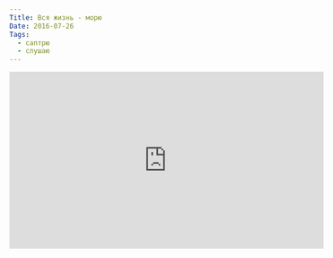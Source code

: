 ```yaml
---
Title: Вся жизнь - морю
Date: 2016-07-26
Tags: 
  - саптрю
  - слушаю
---
```


<div class="text"><iframe width="560" height="315" src="https://www.youtube.com/embed/lkzxg0_EJPA" frameborder="0" allowfullscreen="allowfullscreen"></iframe></div>